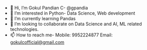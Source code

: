 - 👋 Hi, I’m Gokul Pandian C- @gpandia
- 👀 I’m interested in Python- Data Science, Web development
- 🌱 I’m currently learning Pandas
- 💞️ I’m looking to collaborate on Data Science and AI, ML related technologies.
- 📫 How to reach me- 
  Mobile: 9952224877
  Email: gokulcofficial@gmail.com

<!---
gpandia/gpandia is a ✨ special ✨ repository because its `README.md` (this file) appears on your GitHub profile.
You can click the Preview link to take a look at your changes.
--->
